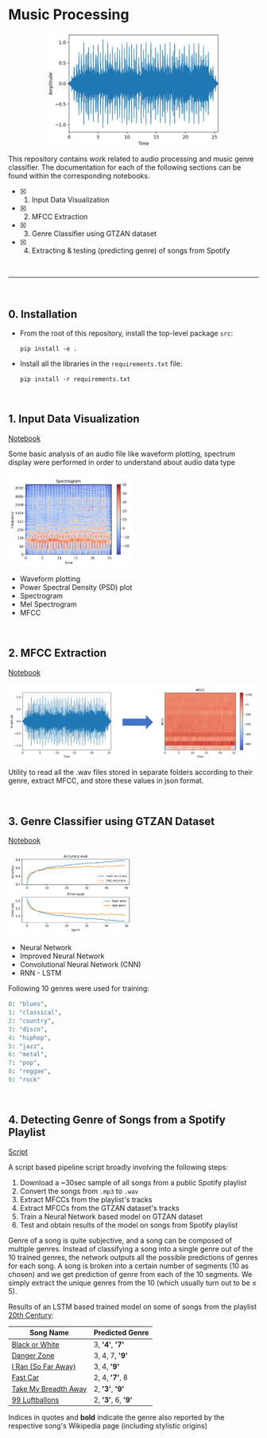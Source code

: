 # Music Processing

<p align="center">
<img width="350" src="./img/plot_wave_white_bg.jpg">
</p>

This repository contains work related to audio processing and music genre classifier. The documentation for each of the following sections can be found within the corresponding notebooks.

- [X] 1. Input Data Visualization
- [X] 2. MFCC Extraction
- [X] 3. Genre Classifier using GTZAN dataset
- [X] 4. Extracting & testing (predicting genre) of songs from Spotify

<br>

---

<br>

## 0. Installation

- From the root of this repository, install the top-level package `src`:

    ```commandline
    pip install -e .
    ```
- Install all the libraries in the `requirements.txt` file: 

    ```commandline
    pip install -r requirements.txt
    ```

<br>

## 1. Input Data Visualization

[Notebook](./notebooks/1-basic-input-data-visualization.ipynb)

Some basic analysis of an audio file like waveform plotting, spectrum display were performed in order to understand about audio data type

<p align="left">
<img width="250" src="./img/plot_log-spectrogram_white_bg.jpg">
</p>

* Waveform plotting
* Power Spectral Density (PSD) plot
* Spectrogram
* Mel Spectrogram
* MFCC

<br>

## 2. MFCC Extraction

[Notebook](./notebooks/2-mfcc-extractor.ipynb)

<p align="left">
<img width="500" src="./img/wave_to_mfcc.jpg">
</p>

Utility to read all the .wav files stored in separate folders according to their genre, extract MFCC, and store these values in json format.

<br>

## 3. Genre Classifier using GTZAN Dataset

[Notebook](./notebooks/3-gtzan-neural-network.ipynb)

<p align="left">
<img width="250" src="./img/train_test_plot_LSTM_white_bg.jpg">
</p>

* Neural Network
* Improved Neural Network
* Convolutional Neural Network (CNN)
* RNN - LSTM

Following 10 genres were used for training:
```py
0: "blues",
1: "classical",
2: "country",
3: "disco",
4: "hiphop",
5: "jazz",
6: "metal",
7: "pop",
8: "reggae",
9: "rock"
```

<br>

## 4. Detecting Genre of Songs from a Spotify Playlist
 
[Script](./src/spotify_playlist_script.py)

A script based pipeline script broadly involving the following steps:

1. Download a ~30sec sample of all songs from a public Spotify playlist
2. Convert the songs from `.mp3` to `.wav`
3. Extract MFCCs from the playlist's tracks
4. Extract MFCCs from the GTZAN dataset's tracks
5. Train a Neural Network based model on GTZAN dataset
6. Test and obtain results of the model on songs from Spotify playlist

Genre of a song is quite subjective, and a song can be composed of multiple genres. Instead of classifying a song into a single genre out of the 10 trained genres, the network outputs all the possible predictions of genres for each song. A song is broken into a certain number of segments (10 as chosen) and we get prediction of genre from each of the 10 segments. We simply extract the unique genres from the 10 (which usually turn out to be $\le$ 5).

Results of an LSTM based trained model on some of songs from the playlist [20th Century](https://open.spotify.com/playlist/7eYZpOTqL0Y3kwEsxNr0PI?si=457d7889fa3a4343):

| Song Name                                                                     | Predicted Genre        |
|-------------------------------------------------------------------------------|------------------------|
| [Black or White](https://en.wikipedia.org/wiki/Black_or_White)                | 3, **'4'**, **'7'**    |
| [Danger Zone](https://en.wikipedia.org/wiki/Danger_Zone_(Kenny_Loggins_song)) | 3, 4, 7, **'9'**       |
| [I Ran (So Far Away)](https://en.wikipedia.org/wiki/I_Ran_(So_Far_Away))      | 3, 4, **'9'**          |
| [Fast Car](https://en.wikipedia.org/wiki/Fast_Car)                            | 2, 4, **'7'**, 8       |
| [Take My Breadth Away](https://en.wikipedia.org/wiki/Take_My_Breath_Away)     | 2, **'3'**, **'9'**    |
| [99 Luftballons](https://en.wikipedia.org/wiki/99_Luftballons)                | 2, **'3'**, 6, **'9'** |

Indices in quotes and **bold** indicate the genre also reported by the respective song's Wikipedia page (including stylistic origins)
